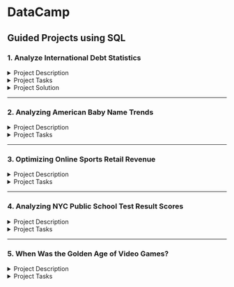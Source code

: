 # DataCamp

## Guided Projects using SQL

### 1. Analyze International Debt Statistics

<details>
<summary> Project Description </summary>
<br>

It's not that we humans only take debts to manage our necessities. A country may also take debt to manage its economy. For example, infrastructure spending is one costly ingredient required for a country's citizens to lead comfortable lives. The World Bank is the organization that provides debt to countries.

In this project, you are going to analyze international debt data collected by The World Bank. The dataset contains information about the amount of debt (in USD) owed by developing countries across several categories. You are going to find the answers to questions like:

What is the total amount of debt that is owed by the countries listed in the dataset?
Which country owns the maximum amount of debt and what does that amount look like?
What is the average amount of debt owed by countries across different debt indicators?
The data used in this project is provided by The World Bank. It contains both national and regional debt statistics for several countries across the globe as recorded from 1970 to 2015.

</details>

<details>
<summary> Project Tasks </summary>
<br>

  1. The World Bank's international debt data
  
  2) Finding the number of distinct countries

  3) Finding out the distinct debt indicators

  4) Totaling the amount of debt owed by the countries

  5) Country with the highest debt

  6) Average amount of debt across indicators

  7) The highest amount of principal repayments

  8) The most common debt indicator

  9) Other viable debt issues and conclusion


</details>


<details>
<summary> Project Solution </summary>
<br>
[github](https://github.com/Haazem/Data-Analysis-Projects/tree/main/DataCamp-Projects/Analyze%20International%20Debt%20Statistics)
</details>



----

### 2. Analyzing American Baby Name Trends

<details>
<summary> Project Description </summary>
<br>

What makes a name timeless or trendy? In this project, you'll use data published by the U.S. Social Security Administration spanning over a hundred years to understand American baby name tastes.

The ranking, grouping, joining, ordering, and pattern matching skills you'll use in this project are broadly applicable: understanding changing tastes is a key competency for businesses as well as parents searching for a baby name!

</details>


<details>
<summary> Project Tasks </summary>
<br>

1. Classic American names

2. Timeless or trendy?

3. Top-ranked female names since 1920

4. Picking a baby name

5. The Olivia expansion

6. Many males with the same name

7. Top male names over the years

8. The most years at number one

</details>

----

### 3. Optimizing Online Sports Retail Revenue


<details>
<summary> Project Description </summary>
<br>
Sports clothing is a booming sector!

In this notebook, you will use your SQL skills to analyze product data for an online sports retail company.

You will work with numeric, string, and timestamp data on pricing and revenue, ratings, reviews, descriptions, and website traffic.

You will use techniques such as aggregation, cleaning, labeling, Common Table Expressions, and correlation to produce recommendations on how the company can maximize revenue!

</details>



<details>
<summary>Project Tasks </summary>
<br>

1. Counting missing values

2. Nike vs Adidas pricing

3. Labeling price ranges

4. Average discount by brand

5. Correlation between revenue and reviews

6. Ratings and reviews by product description length

7. Reviews by month and brand

8. Footwear product performance

9. Clothing product performance

</details>

----



### 4. Analyzing NYC Public School Test Result Scores


<details>
<summary> Project Description </summary>
<br>

Every year, school test results play a role in deciding the fate of millions of students. In America, the SAT is a major part of the college admissions process.

In this project, you will work with a SQL database containing test performance from NYC's public schools.

You will look at how performance varies by borough, identify how many schools fail to report information, and find the top ten performing schools across the city!

</details>



<details>
<summary> Project Tasks </summary>
<br>

1. Inspecting the data

2. Finding missing values

3. Schools by building code

4. Best schools for math

5. Lowest reading score

6. Best writing school

7. Top 10 schools

8. Ranking boroughs

9. Brooklyn numbers


</details>



----

### 5. When Was the Golden Age of Video Games?


<details>
<summary> Project Description </summary>
<br>

In this project, you'll analyze video game critic and user scores as well as sales data for the top 400 video games released since 1977. You'll search for a golden age of video games by identifying release years that users and critics liked best, and you'll explore the business side of gaming by looking at game sales data.

Your search will involve joining datasets and comparing results with set theory. You'll also filter, group, and order data. Make sure you brush up on these skills before trying this project!


</details>



<details>
<summary> Project Tasks </summary>
<br>

1. The ten best-selling video games

2. Missing review scores

3. Years that video game critics loved

4. Was 1982 really that great?

5. Years that dropped off the critics' favorites list

6. Years video game players loved

7. Years that both players and critics loved

8. Sales in the best video game years

</details>

























